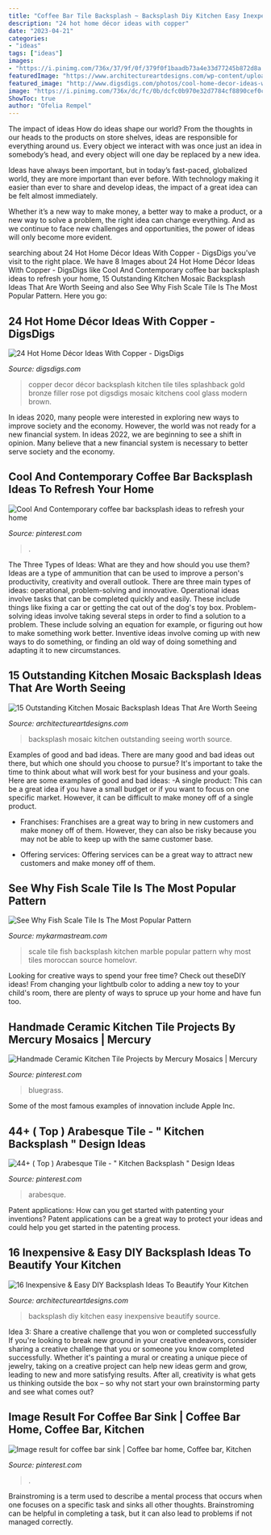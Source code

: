 ```yaml
---
title: "Coffee Bar Tile Backsplash ~ Backsplash Diy Kitchen Easy Inexpensive Beautify Source"
description: "24 hot home décor ideas with copper"
date: "2023-04-21"
categories:
- "ideas"
tags: ["ideas"]
images:
- "https://i.pinimg.com/736x/37/9f/0f/379f0f1baadb73a4e33d77245b872d8a.jpg"
featuredImage: "https://www.architectureartdesigns.com/wp-content/uploads/2016/04/15-25.jpg"
featured_image: "http://www.digsdigs.com/photos/cool-home-decor-ideas-with-copper-13.jpg"
image: "https://i.pinimg.com/736x/dc/fc/0b/dcfc0b970e32d7784cf8890cef0c6fba.jpg"
ShowToc: true
author: "Ofelia Rempel"
---
```



The impact of ideas
How do ideas shape our world?
From the thoughts in our heads to the products on store shelves, ideas are responsible for everything around us. Every object we interact with was once just an idea in somebody’s head, and every object will one day be replaced by a new idea.

Ideas have always been important, but in today’s fast-paced, globalized world, they are more important than ever before. With technology making it easier than ever to share and develop ideas, the impact of a great idea can be felt almost immediately.

Whether it’s a new way to make money, a better way to make a product, or a new way to solve a problem, the right idea can change everything. And as we continue to face new challenges and opportunities, the power of ideas will only become more evident.

	

		
searching about 24 Hot Home Décor Ideas With Copper - DigsDigs you've visit to the right place. We have 8 Images about 24 Hot Home Décor Ideas With Copper - DigsDigs like Cool And Contemporary coffee bar backsplash ideas to refresh your home, 15 Outstanding Kitchen Mosaic Backsplash Ideas That Are Worth Seeing and also See Why Fish Scale Tile Is The Most Popular Pattern. Here you go:
		
    
## 24 Hot Home Décor Ideas With Copper - DigsDigs

<img loading=lazy src="http://www.digsdigs.com/photos/cool-home-decor-ideas-with-copper-13.jpg" onerror="this.onerror=null;this.src='https://tse1.mm.bing.net/th?id=OIP.fSX9M7_i_WIc_TWmIUtO9QHaJ1&amp;pid=15.1';" alt="24 Hot Home Décor Ideas With Copper - DigsDigs">

_Source: digsdigs.com_

>copper decor décor backsplash kitchen tile tiles splashback gold bronze filler rose pot digsdigs mosaic kitchens cool glass modern brown. 

	

In ideas 2020, many people were interested in exploring new ways to improve society and the economy. However, the world was not ready for a new financial system. In ideas 2022, we are beginning to see a shift in opinion. Many believe that a new financial system is necessary to better serve society and the economy.

    
## Cool And Contemporary Coffee Bar Backsplash Ideas To Refresh Your Home

<img loading=lazy src="https://i.pinimg.com/736x/64/be/ba/64beba8c5d975bf3e6bb4a1f278746dc.jpg" onerror="this.onerror=null;this.src='https://tse2.mm.bing.net/th?id=OIP.9_RrSTprZWoh8C7Ek_4eJAHaLJ&amp;pid=15.1';" alt="Cool And Contemporary coffee bar backsplash ideas to refresh your home">

_Source: pinterest.com_

>. 

	

The Three Types of Ideas: What are they and how should you use them?
Ideas are a type of ammunition that can be used to improve a person's productivity, creativity and overall outlook. There are three main types of ideas: operational, problem-solving and innovative.
Operational ideas involve tasks that can be completed quickly and easily. These include things like fixing a car or getting the cat out of the dog's toy box. Problem-solving ideas involve taking several steps in order to find a solution to a problem. These include solving an equation for example, or figuring out how to make something work better. Inventive ideas involve coming up with new ways to do something, or finding an old way of doing something and adapting it to new circumstances.

    
## 15 Outstanding Kitchen Mosaic Backsplash Ideas That Are Worth Seeing

<img loading=lazy src="http://www.architectureartdesigns.com/wp-content/uploads/2017/12/10-14-630x473.jpg" onerror="this.onerror=null;this.src='https://tse3.mm.bing.net/th?id=OIP.HctRHF1AYZ9NnmmyQlq3sQHaFj&amp;pid=15.1';" alt="15 Outstanding Kitchen Mosaic Backsplash Ideas That Are Worth Seeing">

_Source: architectureartdesigns.com_

>backsplash mosaic kitchen outstanding seeing worth source. 

	

Examples of good and bad ideas.
There are many good and bad ideas out there, but which one should you choose to pursue? It's important to take the time to think about what will work best for your business and your goals. Here are some examples of good and bad ideas: 
-A single product: This can be a great idea if you have a small budget or if you want to focus on one specific market. However, it can be difficult to make money off of a single product.

- Franchises: Franchises are a great way to bring in new customers and make money off of them. However, they can also be risky because you may not be able to keep up with the same customer base.

- Offering services: Offering services can be a great way to attract new customers and make money off of them.

    
## See Why Fish Scale Tile Is The Most Popular Pattern

<img loading=lazy src="https://mykarmastream.com/wp-content/uploads/2018/01/fish-scale-tile-7-.jpg" onerror="this.onerror=null;this.src='https://tse3.mm.bing.net/th?id=OIP.phsc0hz_y0RuhVO5JhqzEgHaKX&amp;pid=15.1';" alt="See Why Fish Scale Tile Is The Most Popular Pattern">

_Source: mykarmastream.com_

>scale tile fish backsplash kitchen marble popular pattern why most tiles moroccan source homelovr. 

	

Looking for creative ways to spend your free time? Check out theseDIY ideas! From changing your lightbulb color to adding a new toy to your child's room, there are plenty of ways to spruce up your home and have fun too.

    
## Handmade Ceramic Kitchen Tile Projects By Mercury Mosaics | Mercury

<img loading=lazy src="https://i.pinimg.com/736x/37/9f/0f/379f0f1baadb73a4e33d77245b872d8a.jpg" onerror="this.onerror=null;this.src='https://tse3.mm.bing.net/th?id=OIP.u4ldqQbvg_zi919ejyCMhgHaE8&amp;pid=15.1';" alt="Handmade Ceramic Kitchen Tile Projects by Mercury Mosaics | Mercury">

_Source: pinterest.com_

>bluegrass. 

	

Some of the most famous examples of innovation include Apple Inc.

    
## 44+ ( Top ) Arabesque Tile - &quot; Kitchen Backsplash &quot; Design Ideas

<img loading=lazy src="https://i.pinimg.com/736x/bd/25/30/bd25308e05a3e60cd1b64d666e51d52f.jpg" onerror="this.onerror=null;this.src='https://tse1.mm.bing.net/th?id=OIP.nMO6K-DsB_vjEjGfM_64mgHaNU&amp;pid=15.1';" alt="44+ ( Top ) Arabesque Tile - &quot; Kitchen Backsplash &quot; Design Ideas">

_Source: pinterest.com_

>arabesque. 

	

Patent applications: How can you get started with patenting your inventions?
Patent applications can be a great way to protect your ideas and could help you get started in the patenting process.

    
## 16 Inexpensive &amp; Easy DIY Backsplash Ideas To Beautify Your Kitchen

<img loading=lazy src="https://www.architectureartdesigns.com/wp-content/uploads/2016/04/15-25.jpg" onerror="this.onerror=null;this.src='https://tse3.mm.bing.net/th?id=OIP.31QHqcmIVBQ2dSTWNU8hYgHaFk&amp;pid=15.1';" alt="16 Inexpensive &amp; Easy DIY Backsplash Ideas To Beautify Your Kitchen">

_Source: architectureartdesigns.com_

>backsplash diy kitchen easy inexpensive beautify source. 

	

Idea 3: Share a creative challenge that you won or completed successfully
If you're looking to break new ground in your creative endeavors, consider sharing a creative challenge that you or someone you know completed successfully. Whether it's painting a mural or creating a unique piece of jewelry, taking on a creative project can help new ideas germ and grow, leading to new and more satisfying results. After all, creativity is what gets us thinking outside the box – so why not start your own brainstorming party and see what comes out?

    
## Image Result For Coffee Bar Sink | Coffee Bar Home, Coffee Bar, Kitchen

<img loading=lazy src="https://i.pinimg.com/736x/dc/fc/0b/dcfc0b970e32d7784cf8890cef0c6fba.jpg" onerror="this.onerror=null;this.src='https://tse4.mm.bing.net/th?id=OIP.eEk18EshRKDITls0DjLmHgHaLP&amp;pid=15.1';" alt="Image result for coffee bar sink | Coffee bar home, Coffee bar, Kitchen">

_Source: pinterest.com_

>. 

	

Brainstroming is a term used to describe a mental process that occurs when one focuses on a specific task and sinks all other thoughts. Brainstroming can be helpful in completing a task, but it can also lead to problems if not managed correctly.

